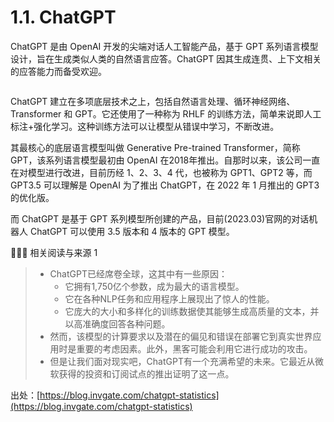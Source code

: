 # 1.1. ChatGPT

ChatGPT 是由 OpenAI 开发的尖端对话人工智能产品，基于 GPT 系列语言模型设计，旨在生成类似人类的自然语言应答。ChatGPT 因其生成连贯、上下文相关的应答能力而备受欢迎。

<figure><img src={require("../assets/chatgpt-cover.png").default} alt=""></img><figcaption></figcaption></figure>

ChatGPT 建立在多项底层技术之上，包括自然语言处理、循环神经网络、Transformer 和 GPT。它还使用了一种称为 RHLF 的训练方法，简单来说即人工标注+强化学习。这种训练方法可以让模型从错误中学习，不断改进。

其最核心的底层语言模型叫做 Generative Pre-trained Transformer，简称 GPT，该系列语言模型最初由 OpenAI 在2018年推出。自那时以来，该公司一直在对模型进行改进，目前历经 1、2、3、4 代，也被称为 GPT1、GPT2 等，而 GPT3.5 可以理解是 OpenAI 为了推出 ChatGPT，在 2022 年 1 月推出的 GPT3 的优化版。

而 ChatGPT 是基于 GPT 系列模型所创建的产品，目前(2023.03)官网的对话机器人 ChatGPT 可以使用 3.5 版本和 4 版本的 GPT 模型。



👨🏻‍💻 相关阅读与来源 1

> * ChatGPT已经席卷全球，这其中有一些原因：
>   * 它拥有1,750亿个参数，成为最大的语言模型。
>   * 它在各种NLP任务和应用程序上展现出了惊人的性能。
>   * 它庞大的大小和多样化的训练数据使其能够生成高质量的文本，并以高准确度回答各种问题。
>  * 然而，该模型的计算要求以及潜在的偏见和错误在部署它到真实世界应用时是重要的考虑因素。此外，黑客可能会利用它进行成功的攻击。
>  * 但是让我们面对现实吧，ChatGPT有一个充满希望的未来。它最近从微软获得的投资和订阅试点的推出证明了这一点。

出处：[https://blog.invgate.com/chatgpt-statistics](https://blog.invgate.com/chatgpt-statistics)
